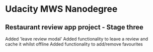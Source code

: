 # Udacity MWS Nanodegree

## Restaurant review app project - Stage three

Added 'leave review modal'
Added functionality to leave a review and cache it whilst offline
Added functionality to add/remove favourites
